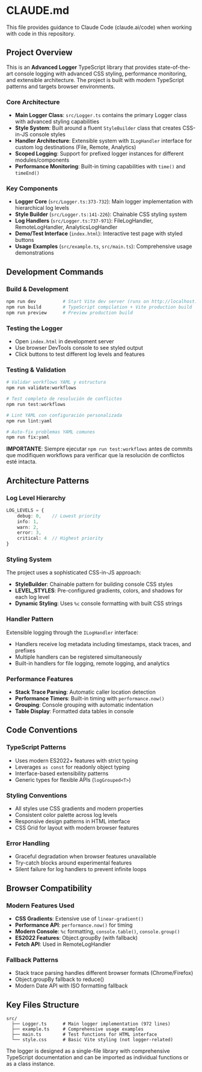 # CLAUDE.md

This file provides guidance to Claude Code (claude.ai/code) when working with code in this repository.

## Project Overview

This is an **Advanced Logger** TypeScript library that provides state-of-the-art console logging with advanced CSS styling, performance monitoring, and extensible architecture. The project is built with modern TypeScript patterns and targets browser environments.

### Core Architecture

- **Main Logger Class**: `src/Logger.ts` contains the primary Logger class with advanced styling capabilities
- **Style System**: Built around a fluent `StyleBuilder` class that creates CSS-in-JS console styles
- **Handler Architecture**: Extensible system with `ILogHandler` interface for custom log destinations (File, Remote, Analytics)
- **Scoped Logging**: Support for prefixed logger instances for different modules/components
- **Performance Monitoring**: Built-in timing capabilities with `time()` and `timeEnd()`

### Key Components

- **Logger Core** (`src/Logger.ts:373-732`): Main logger implementation with hierarchical log levels
- **Style Builder** (`src/Logger.ts:141-226`): Chainable CSS styling system
- **Log Handlers** (`src/Logger.ts:737-971`): FileLogHandler, RemoteLogHandler, AnalyticsLogHandler
- **Demo/Test Interface** (`index.html`): Interactive test page with styled buttons
- **Usage Examples** (`src/example.ts`, `src/main.ts`): Comprehensive usage demonstrations

## Development Commands

### Build & Development
```bash
npm run dev          # Start Vite dev server (runs on http://localhost:5173)
npm run build        # TypeScript compilation + Vite production build
npm run preview      # Preview production build
```

### Testing the Logger
- Open `index.html` in development server
- Use browser DevTools console to see styled output
- Click buttons to test different log levels and features

### Testing & Validation
```bash
# Validar workflows YAML y estructura
npm run validate:workflows

# Test completo de resolución de conflictos  
npm run test:workflows

# Lint YAML con configuración personalizada
npm run lint:yaml

# Auto-fix problemas YAML comunes
npm run fix:yaml
```

**IMPORTANTE**: Siempre ejecutar `npm run test:workflows` antes de commits que modifiquen workflows para verificar que la resolución de conflictos esté intacta.

## Architecture Patterns

### Log Level Hierarchy
```typescript
LOG_LEVELS = {
    debug: 0,    // Lowest priority
    info: 1,
    warn: 2, 
    error: 3,
    critical: 4  // Highest priority
}
```

### Styling System
The project uses a sophisticated CSS-in-JS approach:
- **StyleBuilder**: Chainable pattern for building console CSS styles
- **LEVEL_STYLES**: Pre-configured gradients, colors, and shadows for each log level
- **Dynamic Styling**: Uses `%c` console formatting with built CSS strings

### Handler Pattern
Extensible logging through the `ILogHandler` interface:
- Handlers receive log metadata including timestamps, stack traces, and prefixes
- Multiple handlers can be registered simultaneously
- Built-in handlers for file logging, remote logging, and analytics

### Performance Features
- **Stack Trace Parsing**: Automatic caller location detection
- **Performance Timers**: Built-in timing with `performance.now()`
- **Grouping**: Console grouping with automatic indentation
- **Table Display**: Formatted data tables in console

## Code Conventions

### TypeScript Patterns
- Uses modern ES2022+ features with strict typing
- Leverages `as const` for readonly object typing
- Interface-based extensibility patterns
- Generic types for flexible APIs (`logGrouped<T>`)

### Styling Conventions
- All styles use CSS gradients and modern properties
- Consistent color palette across log levels
- Responsive design patterns in HTML interface
- CSS Grid for layout with modern browser features

### Error Handling
- Graceful degradation when browser features unavailable
- Try-catch blocks around experimental features
- Silent failure for log handlers to prevent infinite loops

## Browser Compatibility

### Modern Features Used
- **CSS Gradients**: Extensive use of `linear-gradient()`
- **Performance API**: `performance.now()` for timing
- **Modern Console**: `%c` formatting, `console.table()`, `console.group()`
- **ES2022 Features**: Object.groupBy (with fallback)
- **Fetch API**: Used in RemoteLogHandler

### Fallback Patterns
- Stack trace parsing handles different browser formats (Chrome/Firefox)
- Object.groupBy fallback to reduce()
- Modern Date API with ISO formatting fallback

## Key Files Structure

```
src/
  ├── Logger.ts      # Main logger implementation (972 lines)
  ├── example.ts     # Comprehensive usage examples  
  ├── main.ts        # Test functions for HTML interface
  └── style.css      # Basic Vite styling (not logger-related)
```

The logger is designed as a single-file library with comprehensive TypeScript documentation and can be imported as individual functions or as a class instance.